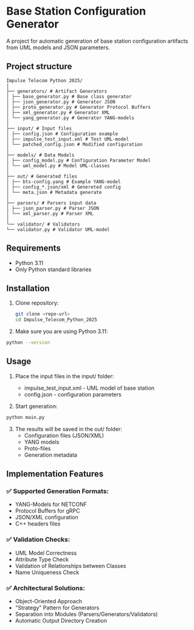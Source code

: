 # Base Station Configuration Generator

A project for automatic generation of base station configuration artifacts from UML models and JSON parameters.


## Project structure
```
Impulse Telecom Python 2025/
│
├── generators/ # Artifact Generators
│ ├── base_generator.py # Base class generator
│ ├── json_generator.py # Generator JSON
│ ├── proto_generator.py # Generator Protocol Buffers
│ ├── xml_generator.py # Generator XML
│ └── yang_generator.py # Generator YANG-models
│
├── input/ # Input files
│ ├── config.json # Configuration example
│ ├── impulse_test_input.xml # Test UML-model
│ └── patched_config.json # Modified configuration
│
├── models/ # Data Models
│ ├── config_model.py # Configuration Parameter Model
│ └── uml_model.py # Model UML-classes
│
├── out/ # Generated files
│ ├── bts-config.yang # Example YANG-model
│ ├── config_*.json/xml # Genereted config
│ └── meta.json # Metadata generate
│
├── parsers/ # Parsers input data
│ ├── json_parser.py # Parser JSON
│ └── xml_parser.py # Parser XML
│
└── validator/ # Validators
└── validator.py # Validator UML-model
```

## Requirements

- Python 3.11
- Only Python standard libraries

## Installation

1. Clone repository:
   ```bash
   git clone <repo-url>
   cd Impulse_Telecom_Python_2025

2. Make sure you are using Python 3.11:
```bash
python --version
```
## Usage

1. Place the input files in the input/ folder:
   - impulse_test_input.xml - UML model of base station
   - config.json - configuration parameters

2. Start generation:
```bash
python main.py
```
3. The results will be saved in the out/ folder:
   - Configuration files (JSON/XML)
   - YANG models
   - Proto-files
   - Generation metadata

## Implementation Features
### ✅ Supported Generation Formats:
   - YANG-Models for NETCONF
   - Protocol Buffers for gRPC
   - JSON/XML configuration
   - C++ headers files
### ✅ Validation Checks:
   - UML Model Correctness
   - Attribute Type Check
   - Validation of Relationships between Classes
   - Name Uniqueness Check
### ✅ Architectural Solutions:
   - Object-Oriented Approach
   - "Strategy" Pattern for Generators
   - Separation into Modules (Parsers/Generators/Validators)
   - Automatic Output Directory Creation
   
